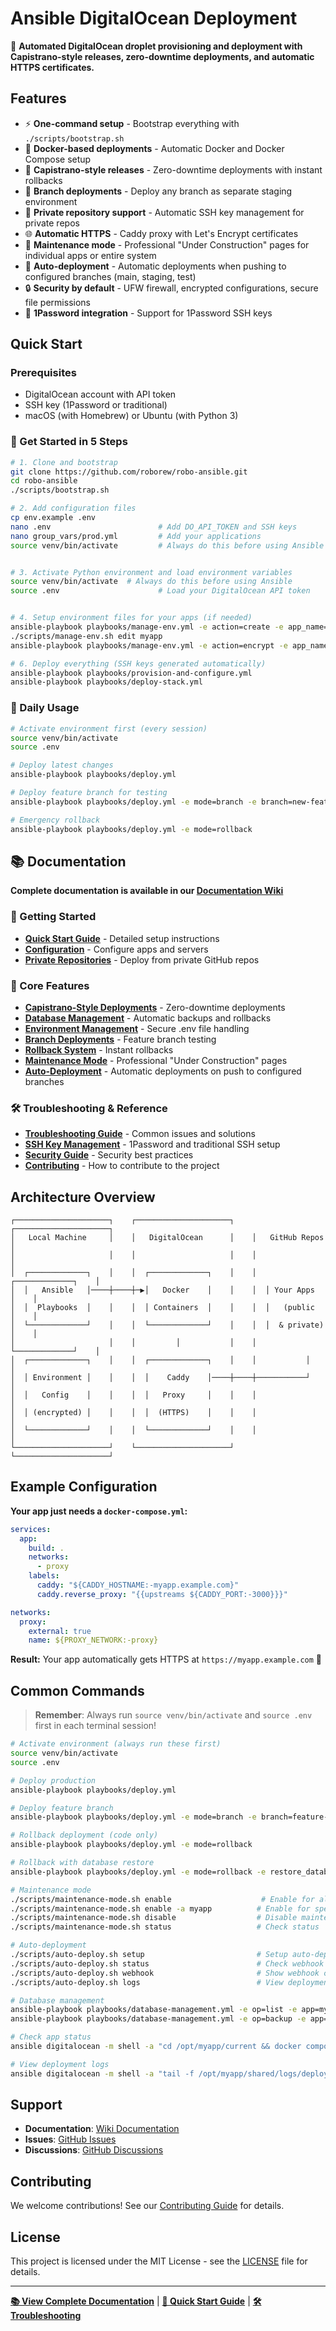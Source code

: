 # Ansible DigitalOcean Deployment

🚀 **Automated DigitalOcean droplet provisioning and deployment with Capistrano-style releases, zero-downtime deployments, and automatic HTTPS certificates.**

## Features

- ⚡ **One-command setup** - Bootstrap everything with `./scripts/bootstrap.sh`
- 🐳 **Docker-based deployments** - Automatic Docker and Docker Compose setup
- 🎯 **Capistrano-style releases** - Zero-downtime deployments with instant rollbacks
- 🌿 **Branch deployments** - Deploy any branch as separate staging environment
- 🔐 **Private repository support** - Automatic SSH key management for private repos
- 🌐 **Automatic HTTPS** - Caddy proxy with Let's Encrypt certificates
- 🚧 **Maintenance mode** - Professional "Under Construction" pages for individual apps or entire system
- 🤖 **Auto-deployment** - Automatic deployments when pushing to configured branches (main, staging, test)
- 🔒 **Security by default** - UFW firewall, encrypted configurations, secure file permissions
- 🔑 **1Password integration** - Support for 1Password SSH keys

## Quick Start

### Prerequisites

- DigitalOcean account with API token
- SSH key (1Password or traditional)
- macOS (with Homebrew) or Ubuntu (with Python 3)

### 🚀 Get Started in 5 Steps

```bash
# 1. Clone and bootstrap
git clone https://github.com/roborew/robo-ansible.git
cd robo-ansible
./scripts/bootstrap.sh

# 2. Add configuration files
cp env.example .env
nano .env                        # Add DO_API_TOKEN and SSH keys
nano group_vars/prod.yml         # Add your applications
source venv/bin/activate         # Always do this before using Ansible


# 3. Activate Python environment and load environment variables
source venv/bin/activate  # Always do this before using Ansible
source .env                      # Load your DigitalOcean API token


# 4. Setup environment files for your apps (if needed)
ansible-playbook playbooks/manage-env.yml -e action=create -e app_name=myapp
./scripts/manage-env.sh edit myapp                                       # Edit environment variables
ansible-playbook playbooks/manage-env.yml -e action=encrypt -e app_name=myapp

# 6. Deploy everything (SSH keys generated automatically)
ansible-playbook playbooks/provision-and-configure.yml
ansible-playbook playbooks/deploy-stack.yml                             # Handles SSH keys automatically!
```

### 🔄 Daily Usage

```bash
# Activate environment first (every session)
source venv/bin/activate
source .env

# Deploy latest changes
ansible-playbook playbooks/deploy.yml

# Deploy feature branch for testing
ansible-playbook playbooks/deploy.yml -e mode=branch -e branch=new-feature

# Emergency rollback
ansible-playbook playbooks/deploy.yml -e mode=rollback
```

## 📚 Documentation

**Complete documentation is available in our [Documentation Wiki](documents/Home.md)**

### 🚀 Getting Started

- **[Quick Start Guide](documents/Quick-Start.md)** - Detailed setup instructions
- **[Configuration](documents/Configuration.md)** - Configure apps and servers
- **[Private Repositories](documents/Private-Repositories.md)** - Deploy from private GitHub repos

### 🎯 Core Features

- **[Capistrano-Style Deployments](documents/Deployment-System.md)** - Zero-downtime deployments
- **[Database Management](documents/Database-Management.md)** - Automatic backups and rollbacks
- **[Environment Management](documents/Environment-Management.md)** - Secure .env file handling
- **[Branch Deployments](documents/Branch-Deployments.md)** - Feature branch testing
- **[Rollback System](documents/Rollback-System.md)** - Instant rollbacks
- **[Maintenance Mode](documents/Maintenance-Mode.md)** - Professional "Under Construction" pages
- **[Auto-Deployment](documents/Auto-Deployment.md)** - Automatic deployments on push to configured branches

### 🛠️ Troubleshooting & Reference

- **[Troubleshooting Guide](documents/Troubleshooting.md)** - Common issues and solutions
- **[SSH Key Management](documents/SSH-Keys.md)** - 1Password and traditional SSH setup
- **[Security Guide](documents/Security.md)** - Security best practices
- **[Contributing](documents/Contributing.md)** - How to contribute to the project

## Architecture Overview

```
┌─────────────────────┐    ┌─────────────────────┐    ┌─────────────────────┐
│   Local Machine     │    │   DigitalOcean      │    │   GitHub Repos      │
│                     │    │                     │    │                     │
│  ┌─────────────┐    │    │  ┌─────────────┐    │    │  ┌─────────────┐    │
│  │   Ansible   │────┼────┼─▶│   Docker    │    │    │  │ Your Apps   │    │
│  │  Playbooks  │    │    │  │ Containers  │    │    │  │   (public   │    │
│  └─────────────┘    │    │  └─────────────┘    │    │  │  & private) │    │
│                     │    │         │           │    │  └─────────────┘    │
│  ┌─────────────┐    │    │  ┌─────────────┐    │    │           │         │
│  │ Environment │    │    │  │    Caddy    │────┼────┼───────────┘         │
│  │   Config    │    │    │  │   Proxy     │    │    │                     │
│  │ (encrypted) │    │    │  │  (HTTPS)    │    │    │                     │
│  └─────────────┘    │    │  └─────────────┘    │    │                     │
└─────────────────────┘    └─────────────────────┘    └─────────────────────┘
```

## Example Configuration

**Your app just needs a `docker-compose.yml`:**

```yaml
services:
  app:
    build: .
    networks:
      - proxy
    labels:
      caddy: "${CADDY_HOSTNAME:-myapp.example.com}"
      caddy.reverse_proxy: "{{upstreams ${CADDY_PORT:-3000}}}"

networks:
  proxy:
    external: true
    name: ${PROXY_NETWORK:-proxy}
```

**Result:** Your app automatically gets HTTPS at `https://myapp.example.com` 🎉

## Common Commands

> **Remember**: Always run `source venv/bin/activate` and `source .env` first in each terminal session!

```bash
# Activate environment (always run these first)
source venv/bin/activate
source .env

# Deploy production
ansible-playbook playbooks/deploy.yml

# Deploy feature branch
ansible-playbook playbooks/deploy.yml -e mode=branch -e branch=feature-name

# Rollback deployment (code only)
ansible-playbook playbooks/deploy.yml -e mode=rollback

# Rollback with database restore
ansible-playbook playbooks/deploy.yml -e mode=rollback -e restore_database=true

# Maintenance mode
./scripts/maintenance-mode.sh enable                    # Enable for all apps
./scripts/maintenance-mode.sh enable -a myapp          # Enable for specific app only
./scripts/maintenance-mode.sh disable                  # Disable maintenance
./scripts/maintenance-mode.sh status                   # Check status

# Auto-deployment
./scripts/auto-deploy.sh setup                         # Setup auto-deployment service
./scripts/auto-deploy.sh status                        # Check webhook service status
./scripts/auto-deploy.sh webhook                       # Show webhook configuration
./scripts/auto-deploy.sh logs                          # View deployment logs

# Database management
ansible-playbook playbooks/database-management.yml -e op=list -e app=myapp
ansible-playbook playbooks/database-management.yml -e op=backup -e app=myapp

# Check app status
ansible digitalocean -m shell -a "cd /opt/myapp/current && docker compose ps"

# View deployment logs
ansible digitalocean -m shell -a "tail -f /opt/myapp/shared/logs/deploy_*.log"
```

## Support

- **Documentation**: [Wiki Documentation](documents/Home.md)
- **Issues**: [GitHub Issues](https://github.com/roborew/robo-ansible/issues)
- **Discussions**: [GitHub Discussions](https://github.com/roborew/robo-ansible/discussions)

## Contributing

We welcome contributions! See our [Contributing Guide](documents/Contributing.md) for details.

## License

This project is licensed under the MIT License - see the [LICENSE](LICENSE) file for details.

---

**[📚 View Complete Documentation](documents/Home.md)** | **[🚀 Quick Start Guide](documents/Quick-Start.md)** | **[🛠️ Troubleshooting](documents/Troubleshooting.md)**
